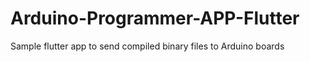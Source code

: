# Arduino-Programmer-APP-Flutter
Sample flutter app to send compiled binary files to Arduino boards

